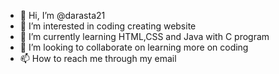 - 👋 Hi, I’m @darasta21
- 👀 I’m interested in coding creating website 
- 🌱 I’m currently learning HTML,CSS and Java with C program
- 💞️ I’m looking to collaborate on learning more on coding 
- 📫 How to reach me through my email

<!---
darasta21/darasta21 is a ✨ special ✨ repository because its `README.md` (this file) appears on your GitHub profile.
You can click the Preview link to take a look at your changes.
--->
